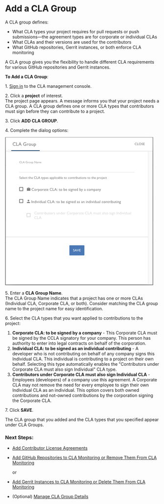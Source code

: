 # Add a CLA Group

A CLA group defines:

* What CLA types your project requires for pull requests or push submissions—the agreement types are for corporate or individual CLAs
* What CLAs and their versions are used for the contributors
* What GitHub repositories, Gerrit instances, or both enforce CLA monitoring

A CLA group gives you the flexibility to handle different CLA requirements for various GitHub repositories and Gerrit instances.

**To Add a CLA Group**:

1\. [Sign in](sign-in-to-the-easycla-management-console.md) to the CLA management console.

2\. Click a **project** of interest.\
The project page appears. A message informs you that your project needs a CLA group. A CLA group defines one or more CLA types that contributors must sign before they can contribute to a project.

3\. Click **ADD CLA GROUP**.

4\. Complete the dialog options:

![CLA CLA Group](../../../.gitbook/assets/cla-cla-group.png)

5\. Enter a **CLA Group Name**.\
The CLA Group Name indicates that a project has one or more CLAs (Individual CLA, Corporate CLA, or both). Consider matching the CLA group name to the project name for easy identification.

6\. Select the CLA types that you want applied to contributions to the project:

1. **Corporate CLA: to be signed by a company** - This Corporate CLA must be signed by the CCLA signatory for your company. This person has authority to enter into legal contracts on behalf of the corporation.
2. **Individual CLA: to be signed as an individual contributing** - A developer who is not contributing on behalf of any company signs this Individual CLA. This individual is contributing to a project on their own behalf. Selecting this type automatically enables the "Contributors under Corporate CLA must also sign Individual" CLA type.
3. **Contributors under Corporate CLA must also sign Individual CLA** - Employees (developers) of a company use this agreement. A Corporate CLA may not remove the need for every employee to sign their own Individual CLA as an individual. This option covers both owned contributions and not-owned contributions by the corporation signing the Corporate CLA.

7\. Click **SAVE**.

The CLA group that you added and the CLA types that you specified appear under CLA Groups.

### Next Steps:

* [Add Contributor License Agreements](add-contributor-license-agreements.md)
*   [Add GitHub Repositories to CLA Monitoring or Remove Them From CLA Monitoring](add-github-repositories-to-cla-monitoring-or-remove-them-from-cla-monitoring.md)

    or
* [Add Gerrit Instances to CLA Monitoring or Delete Them From CLA Monitoring](add-gerrit-instances-to-cla-monitoring-or-delete-them-from-cla-monitoring.md)
* (Optional) [Manage CLA Group Details](manage-cla-group-details.md)

